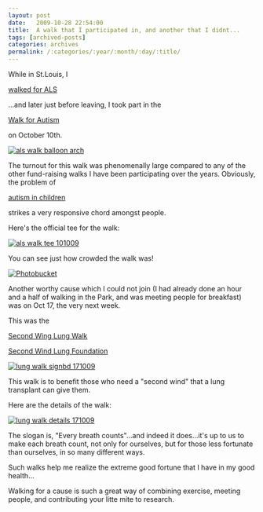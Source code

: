 ```yaml
---
layout: post
date:	2009-10-28 22:54:00
title:  A walk that I participated in, and another that I didnt...
tags: [archived-posts]
categories: archives
permalink: /:categories/:year/:month/:day/:title/
---
```

While in St.Louis, I


<a href="http://deponti.livejournal.com/552771.html"> walked for ALS </a>


...and later just before leaving, I took part in the

<a href="http://www.walknowforautism.org/faf/home/default.asp?ievent=304529"> Walk for Autism </a>

on October 10th.



<a href="http://s562.photobucket.com/albums/ss67/pugaippadam/?action=view&current=IMG_7469.jpg" target="_blank"><img src="http://i562.photobucket.com/albums/ss67/pugaippadam/IMG_7469.jpg" border="0" alt="als walk balloon arch"></a>

The turnout for this walk was phenomenally large compared to any of the other fund-raising walks I have been participating over the years. Obviously, the problem of 

<a href="http://en.wikipedia.org/wiki/Autism"> autism in children </a>

 strikes a very responsive chord amongst people.

Here's the official tee for the walk:


<a href="http://s562.photobucket.com/albums/ss67/pugaippadam/?action=view&current=IMG_7482.jpg" target="_blank"><img src="http://i562.photobucket.com/albums/ss67/pugaippadam/IMG_7482.jpg" border="0" alt="als walk tee 101009"></a>


You can see just how crowded the walk was!


<a href="http://s562.photobucket.com/albums/ss67/pugaippadam/?action=view&current=IMG_7474.jpg" target="_blank"><img src="http://i562.photobucket.com/albums/ss67/pugaippadam/IMG_7474.jpg" border="0" alt="Photobucket"></a>


Another worthy cause which I could not join (I had already done an hour and a half of walking in the Park, and was meeting people for breakfast) was on Oct 17, the very next week.

This was the 

<a href="http://www.secondwindstl.org/AboutUs/Projects/LungWalk/map.pdf"> Second Wing Lung Walk </a>


<a href="http://www.secondwindstl.org/">  Second Wind Lung Foundation </a>



<a href="http://s562.photobucket.com/albums/ss67/pugaippadam/?action=view&current=IMG_7754.jpg" target="_blank"><img src="http://i562.photobucket.com/albums/ss67/pugaippadam/IMG_7754.jpg" border="0" alt="lung walk signbd 171009"></a>


This walk is to benefit those who  need a "second wind" that a lung transplant can give them.

Here are the details of the walk:

<a href="http://s562.photobucket.com/albums/ss67/pugaippadam/?action=view&current=IMG_7755.jpg" target="_blank"><img src="http://i562.photobucket.com/albums/ss67/pugaippadam/IMG_7755.jpg" border="0" alt="lung walk details 171009"></a>

The slogan is, "Every breath counts"...and indeed it does...it's up to us to make each breath count, not only for ourselves, but for those less fortunate than ourselves, in so many different ways.

Such walks help me realize the extreme good fortune that I have in my good health...

Walking for a cause is such a great way of combining exercise, meeting people, and contributing your litte mite to research.
